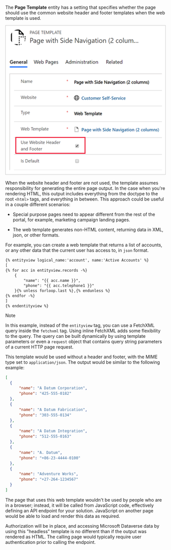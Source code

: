 The **Page Template** entity has a setting that specifies whether the page should use the common website header and footer templates when the web template is used. 

![Page template setting to use site header and footer](../media/3-page-template.png)

When the website header and footer are not used, the template assumes responsibility for generating the entire page output. In the case when you're rendering HTML, this output includes everything from the doctype to the root `<html>` tags, and everything in between. This approach could be useful in a couple different scenarios:

- Special purpose pages need to appear different from the rest of the portal, for example, marketing campaign landing pages.

- The web template generates non-HTML content, returning data in XML, json, or other formats.

For example, you can create a web template that returns a list of accounts, or any other data that the current user has access to, in `json` format. 

```twig
{% entityview logical_name:'account', name:'Active Accounts' %}
[
{% for acc in entityview.records -%}
    {
        "name": "{{ acc.name }}",
        "phone": "{{ acc.telephone1 }}"
    }{% unless forloop.last %},{% endunless %}
{% endfor -%}
]
{% endentityview %}
```

> [!NOTE]
> In this example, instead of the `entityview` tag,  you can use a FetchXML query inside the `fetchxml` tag. Using inline FetchXML adds some flexibility to the query. The query can be built dynamically by using template parameters or even a `request` object that contains query string parameters of a current HTTP page request.

This template would be used without a header and footer, with the MIME type set to `application/json`. The output would be similar to the following example:

```json
[
  {
      "name": "A Datum Corporation",
      "phone": "425-555-0182"
  },
  {
      "name": "A Datum Fabrication",
      "phone": "303-555-0134"
  },
  {
      "name": "A Datum Integration",
      "phone": "512-555-0163"
  },
  {
      "name": "A. Datum",
      "phone": "+86-23-4444-0100"
  },
  {
      "name": "Adventure Works",
      "phone": "+27-264-1234567"
  }
]
```

The page that uses this web template wouldn't be used by people who are in a browser; instead, it will be called from JavaScript code, effectively defining an API endpoint for your solution. JavaScript on another page would be able to load and render this data as required.

Authorization will be in place, and accessing Microsoft Dataverse data by using this "headless" template is no different than if the output was rendered as HTML. The calling page would typically require user authentication prior to calling the endpoint.
